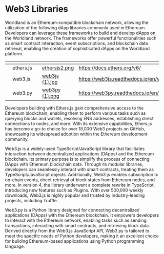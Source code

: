 # Web3 Libraries

Worldland is an Ethereum-compatible blockchain network, allowing the utilization of the following dApp libraries commonly used in Ethereum. Developers can leverage these frameworks to build and develop dApps on the Worldland network. The frameworks offer powerful functionalities such as smart contract interaction, event subscriptions, and blockchain data retrieval, enabling the creation of sophisticated dApps on the Worldland platform.



<table data-view="cards"><thead><tr><th></th><th></th><th></th><th data-hidden data-card-cover data-type="files"></th><th data-hidden data-card-target data-type="content-ref"></th></tr></thead><tbody><tr><td></td><td>ethers.js</td><td></td><td><a href="../.gitbook/assets/ethersjs2.png">ethersjs2.png</a></td><td><a href="https://docs.ethers.org/v6/">https://docs.ethers.org/v6/</a></td></tr><tr><td></td><td>web3.js</td><td></td><td><a href="../.gitbook/assets/web3js (1).jpg">web3js (1).jpg</a></td><td><a href="https://web3js.readthedocs.io/en/v1.10.0/">https://web3js.readthedocs.io/en/v1.10.0/</a></td></tr><tr><td></td><td>web3.py</td><td></td><td><a href="../.gitbook/assets/web3py (1).png">web3py (1).png</a></td><td><a href="https://web3py.readthedocs.io/en/stable/">https://web3py.readthedocs.io/en/stable/</a></td></tr></tbody></table>

Developers building with Ethers.js gain comprehensive access to the Ethereum blockchain, enabling them to perform various tasks such as querying blocks and wallets, resolving ENS addresses, establishing direct connections to nodes, and more. With its extensive capabilities, Ethers.js has become a go-to choice for over 18,000 Web3 projects on GitHub, showcasing its widespread adoption within the Ethereum development community.



Web3.js is a widely-used TypeScript/JavaScript library that facilitates interaction between decentralized applications (DApps) and the Ethereum blockchain. Its primary purpose is to simplify the process of connecting DApps with Ethereum blockchain data. Through its modular libraries, developers can seamlessly interact with smart contracts, treating them as TypeScript/JavaScript objects. Additionally, Web3.js enables subscription to on-chain events, direct retrieval of block states from Ethereum nodes, and more. In version 4, the library underwent a complete rewrite in TypeScript, introducing new features such as Plugins. With over 500,000 weekly downloads, Web3.js is highly popular and trusted by industry-leading projects, including Truffle.



Web3.py is a Python library designed for connecting decentralized applications (DApps) with the Ethereum blockchain. It empowers developers to interact with the Ethereum network, enabling tasks such as sending transactions, interacting with smart contracts, and retrieving block data. Derived directly from the Web3.js JavaScript API, Web3.py is tailored to meet the specific needs of Python developers, making it an excellent choice for building Ethereum-based applications using Python programming language.
